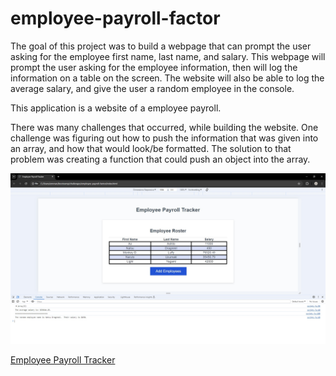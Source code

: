 # employee-payroll-factor
The goal of this project was to build a webpage that can prompt the user asking for the employee first name, last name, and salary.  This webpage will prompt the user asking for the employee information, then will log the information on a table on the screen.  The website will also be able to log the average salary, and give the user a random employee in the console.

This application is a website of a employee payroll.

There was many challenges that occurred, while building the website.  One challenge was figuring out how to push the information that was given into an array, and how that would look/be formatted.  The solution to that problem was creating a function that could push an object into the array.  

![Screenshot of Employee Payroll Tracker Website](./assets/images/screenshot-employee-payroll-factor.jpg)

[Employee Payroll Tracker](https://emmanueljatto.github.io/employee-payroll-factor/)